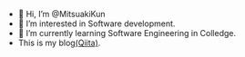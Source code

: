 - 👋 Hi, I’m @MitsuakiKun
- 👀 I’m interested in Software development.
- 🌱 I’m currently learning Software Engineering in Colledge.
- This is my blog[(Qiita)](https://qiita.com/saboro_1028).

<!---
MitsuakiKun/MitsuakiKun is a ✨ special ✨ repository because its `README.md` (this file) appears on your GitHub profile.
You can click the Preview link to take a look at your changes.
--->

